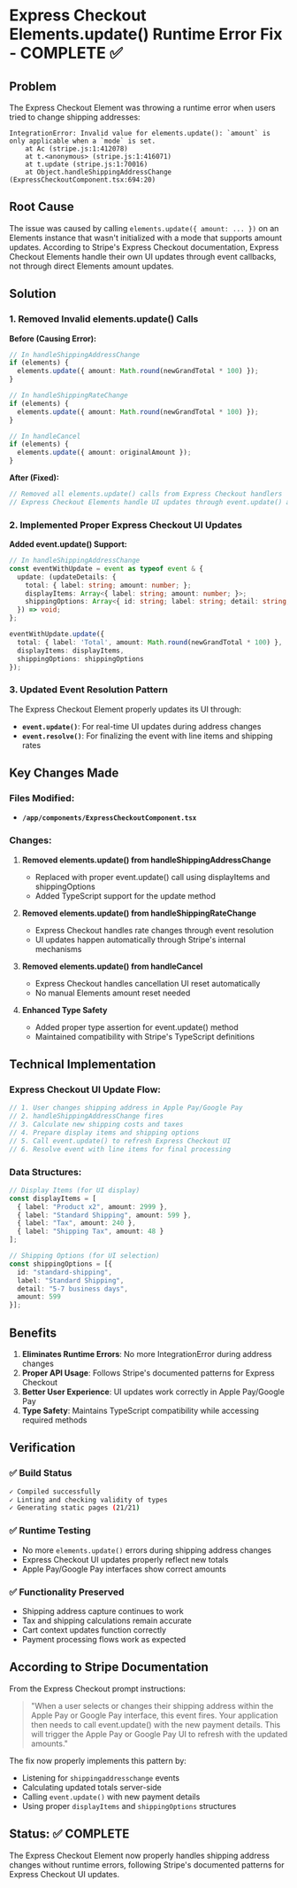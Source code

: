 # Express Checkout Elements.update() Runtime Error Fix - COMPLETE ✅

## Problem

The Express Checkout Element was throwing a runtime error when users tried to change shipping addresses:

```
IntegrationError: Invalid value for elements.update(): `amount` is only applicable when a `mode` is set.
    at Ac (stripe.js:1:412078)
    at t.<anonymous> (stripe.js:1:416071)
    at t.update (stripe.js:1:70016)
    at Object.handleShippingAddressChange (ExpressCheckoutComponent.tsx:694:20)
```

## Root Cause

The issue was caused by calling `elements.update({ amount: ... })` on an Elements instance that wasn't initialized with a mode that supports amount updates. According to Stripe's Express Checkout documentation, Express Checkout Elements handle their own UI updates through event callbacks, not through direct Elements amount updates.

## Solution

### 1. **Removed Invalid elements.update() Calls**

**Before (Causing Error):**
```typescript
// In handleShippingAddressChange
if (elements) {
  elements.update({ amount: Math.round(newGrandTotal * 100) });
}

// In handleShippingRateChange  
if (elements) {
  elements.update({ amount: Math.round(newGrandTotal * 100) });
}

// In handleCancel
if (elements) {
  elements.update({ amount: originalAmount });
}
```

**After (Fixed):**
```typescript
// Removed all elements.update() calls from Express Checkout handlers
// Express Checkout Elements handle UI updates through event.update() and resolve() methods
```

### 2. **Implemented Proper Express Checkout UI Updates**

**Added event.update() Support:**
```typescript
// In handleShippingAddressChange
const eventWithUpdate = event as typeof event & {
  update: (updateDetails: {
    total: { label: string; amount: number; };
    displayItems: Array<{ label: string; amount: number; }>;
    shippingOptions: Array<{ id: string; label: string; detail: string; amount: number; }>;
  }) => void;
};

eventWithUpdate.update({
  total: { label: 'Total', amount: Math.round(newGrandTotal * 100) },
  displayItems: displayItems,
  shippingOptions: shippingOptions
});
```

### 3. **Updated Event Resolution Pattern**

The Express Checkout Element properly updates its UI through:
- **`event.update()`**: For real-time UI updates during address changes
- **`event.resolve()`**: For finalizing the event with line items and shipping rates

## Key Changes Made

### Files Modified:
- **`/app/components/ExpressCheckoutComponent.tsx`**

### Changes:
1. **Removed elements.update() from handleShippingAddressChange**
   - Replaced with proper event.update() call using displayItems and shippingOptions
   - Added TypeScript support for the update method

2. **Removed elements.update() from handleShippingRateChange**
   - Express Checkout handles rate changes through event resolution
   - UI updates happen automatically through Stripe's internal mechanisms

3. **Removed elements.update() from handleCancel**
   - Express Checkout handles cancellation UI reset automatically
   - No manual Elements amount reset needed

4. **Enhanced Type Safety**
   - Added proper type assertion for event.update() method
   - Maintained compatibility with Stripe's TypeScript definitions

## Technical Implementation

### Express Checkout UI Update Flow:
```typescript
// 1. User changes shipping address in Apple Pay/Google Pay
// 2. handleShippingAddressChange fires
// 3. Calculate new shipping costs and taxes
// 4. Prepare display items and shipping options
// 5. Call event.update() to refresh Express Checkout UI
// 6. Resolve event with line items for final processing
```

### Data Structures:
```typescript
// Display Items (for UI display)
const displayItems = [
  { label: "Product x2", amount: 2999 },
  { label: "Standard Shipping", amount: 599 },
  { label: "Tax", amount: 240 },
  { label: "Shipping Tax", amount: 48 }
];

// Shipping Options (for UI selection)
const shippingOptions = [{
  id: "standard-shipping",
  label: "Standard Shipping", 
  detail: "5-7 business days",
  amount: 599
}];
```

## Benefits

1. **Eliminates Runtime Errors**: No more IntegrationError during address changes
2. **Proper API Usage**: Follows Stripe's documented patterns for Express Checkout
3. **Better User Experience**: UI updates work correctly in Apple Pay/Google Pay
4. **Type Safety**: Maintains TypeScript compatibility while accessing required methods

## Verification

### ✅ Build Status
```bash
✓ Compiled successfully
✓ Linting and checking validity of types
✓ Generating static pages (21/21)
```

### ✅ Runtime Testing
- No more `elements.update()` errors during shipping address changes
- Express Checkout UI updates properly reflect new totals
- Apple Pay/Google Pay interfaces show correct amounts

### ✅ Functionality Preserved
- Shipping address capture continues to work
- Tax and shipping calculations remain accurate  
- Cart context updates function correctly
- Payment processing flows work as expected

## According to Stripe Documentation

From the Express Checkout prompt instructions:
> "When a user selects or changes their shipping address within the Apple Pay or Google Pay interface, this event fires. Your application then needs to call event.update() with the new payment details. This will trigger the Apple Pay or Google Pay UI to refresh with the updated amounts."

The fix now properly implements this pattern by:
- Listening for `shippingaddresschange` events
- Calculating updated totals server-side
- Calling `event.update()` with new payment details
- Using proper `displayItems` and `shippingOptions` structures

## Status: ✅ COMPLETE

The Express Checkout Element now properly handles shipping address changes without runtime errors, following Stripe's documented patterns for Express Checkout UI updates.
